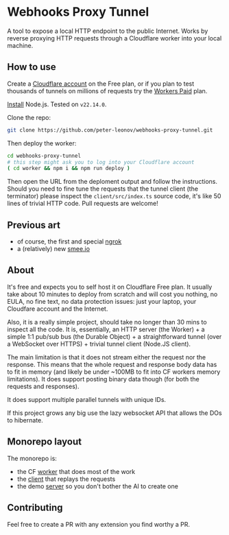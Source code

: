 # Webhooks Proxy Tunnel

A tool to expose a local HTTP endpoint to the public Internet. Works by reverse proxying HTTP requests through a Cloudflare worker into your local machine.

## How to use

Create a [Cloudflare account](https://www.cloudflare.com/) on the Free plan, or if you plan to test thousands of tunnels on millions of requests try the [Workers Paid](https://developers.cloudflare.com/workers/platform/pricing/) plan.

[Install](https://nodejs.org/en/download) Node.js. Tested on `v22.14.0`.

Clone the repo:

```bash
git clone https://github.com/peter-leonov/webhooks-proxy-tunnel.git
```
Then deploy the worker:


```bash
cd webhooks-proxy-tunnel
# this step might ask you to log into your Cloudflare account
( cd worker && npm i && npm run deploy )
```

Then open the URL from the deploment output and follow the instructions.
Should you need to fine tune the requests that the tunnel client (the terminator) please inspect the `client/src/index.ts` source code, it's like 50 lines of trivial HTTP code. Pull requests are welcome!

## Previous art

* of course, the first and special [ngrok](https://ngrok.com)
* a (relatively) new [smee.io](https://smee.io)

## About

It's free and expects you to self host it on Cloudflare Free plan. It usually take about 10 minutes to deploy from scratch and will cost you nothing, no EULA, no fine text, no data protection issues: just your laptop, your Cloudfare account and the Internet.

Also, it is a really simple project, should take no longer than 30 mins to inspect all the code. It is, essentially, an HTTP server (the Worker) + a simple 1:1 pub/sub bus (the Durable Object) + a straightforward tunnel (over a WebSocket over HTTPS) + trivial tunnel client (Node.JS client).

The main limitation is that it does not stream either the request nor the response. This means that the whole request and response body data has to fit in memory (and likely be under ~100MB to fit into CF workers memory limitations). It does support posting binary data though (for both the requests and responses).

It does support multiple parallel tunnels with unique IDs.

If this project grows any big use the lazy websocket API that allows the DOs to hibernate.

## Monorepo layout

The monorepo is:

- the CF [worker](./worker#readme) that does most of the work
- the [client](./client#readme) that replays the requests
- the demo [server](./server#readme) so you don't bother the AI to create one

## Contributing

Feel free to create a PR with any extension you find worthy a PR.
